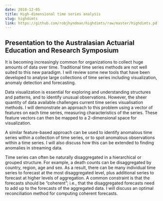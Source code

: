 ```yaml
---
date: 2018-12-05
title: High-dimensional time series analysis
slug: highdimts
link: https://github.com/robjhyndman/highdimts/raw/master/highdimts.pdf
---
```


## Presentation to the Australasian Actuarial Education and Research Symposium

It is becoming increasingly common for organizations to collect huge amounts of data over time. Traditional time series methods are not well suited to this new paradigm. I will review some new tools that have been developed to analyse large collections of time series including visualization, anomaly detection and forecasting.

Data visualization is essential for exploring and understanding structures and patterns, and to identify unusual observations. However, the sheer quantity of data available challenges current time series visualisation methods. I will demonstrate an approach to this problem using a vector of features on each time series, measuring characteristics of the series. These feature vectors can then be mapped to a 2-dimensional space for visualization.

A similar feature-based approach can be used to identify anomalous time series within a collection of time series, or to spot anomalous observations within a time series. I will also discuss how this can be extended to finding anomalies in streaming data.

Time series can often be naturally disaggregated in a hierarchical or grouped structure. For example, a death counts can be disaggregated by country, region, age and sex. As a result, there can be many individual time series to forecast at the most disaggregated level, plus additional series to forecast at higher levels of aggregation. A common constraint is that the forecasts should be “coherent”; i.e., that the disaggregated forecasts need to add up to the forecasts of the aggregated data. I will discuss an optimal reconciliation method for computing coherent forecasts.
